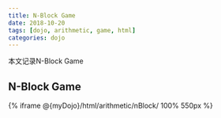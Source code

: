```yaml
---
title: N-Block Game
date: 2018-10-20
tags: [dojo, arithmetic, game, html]
categories: dojo
---
```

本文记录N-Block Game
<!--more-->

## N-Block Game

{% iframe @{myDojo}/html/arithmetic/nBlock/ 100% 550px %}
